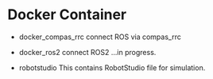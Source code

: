 # Docker Container

- docker_compas_rrc
  connect ROS via compas_rrc 

- docker_ros2
  connect ROS2
  ...in progress.

- robotstudio
  This contains RobotStudio file for simulation.
